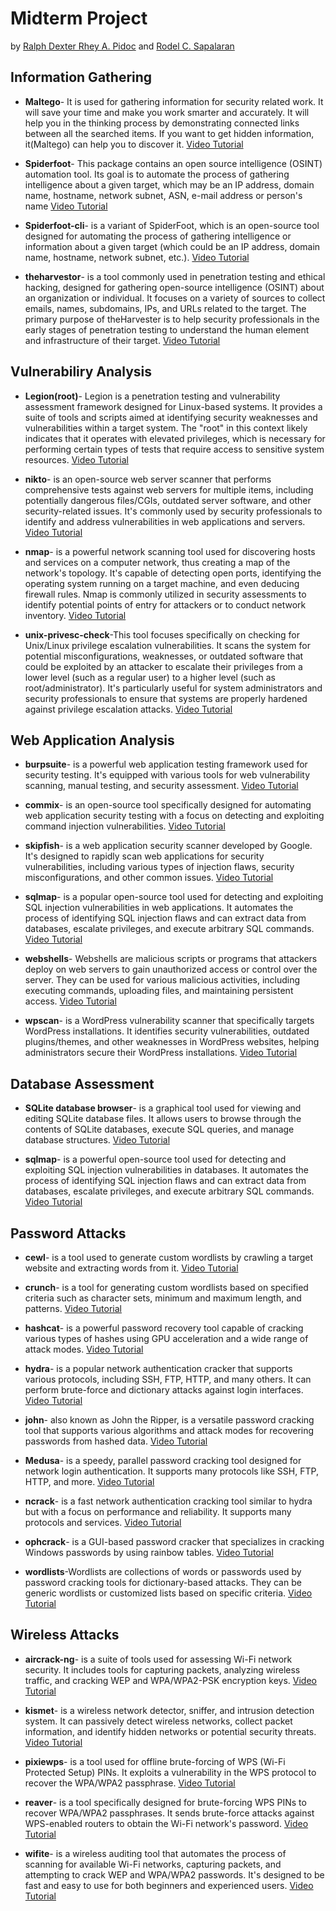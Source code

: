 # Midterm Project

by [Ralph Dexter Rhey A. Pidoc](https://www.facebook.com/dexterpidoc) and [Rodel  C. Sapalaran](https://www.facebook.com/profile.php?id=100084501295860)

## Information Gathering ##

 * **Maltego**- It is used for gathering information for security related work. It will save your time and make you work smarter and accurately. It will help you in the thinking process by demonstrating connected links between all the searched items. If you want to get hidden information, it(Maltego) can help you to discover it.
[Video Tutorial](https://youtu.be/GwBiJqa_nEc?si=il7mX9BWdkg74VmR)

* **Spiderfoot**- This package contains an open source intelligence (OSINT) automation tool. Its goal is to automate the process of gathering intelligence about a given target, which may be an IP address, domain name, hostname, network subnet, ASN, e-mail address or person's name
[Video Tutorial](https://youtu.be/UqrwXjqxgeI?si=1pBS-gKjq1fwUvoI)

 * **Spiderfoot-cli**- is a variant of SpiderFoot, which is an open-source tool designed for automating the process of gathering intelligence or information about a given target (which could be an IP address, domain name, hostname, network subnet, etc.). 
[Video Tutorial](https://youtu.be/sSYuTD7wDhE?si=5aBQlnfWywZVMnuC)

 * **theharvestor**- is a tool commonly used in penetration testing and ethical hacking, designed for gathering open-source intelligence (OSINT) about an organization or individual. It focuses on a variety of sources to collect emails, names, subdomains, IPs, and URLs related to the target. The primary purpose of theHarvester is to help security professionals in the early stages of penetration testing to understand the human element and infrastructure of their target.
[Video Tutorial](https://youtu.be/YX_-IhVhsJU?si=v6Wc5aT5X0GisuQS)

## Vulnerabiliry Analysis ##
* **Legion(root)**- Legion is a penetration testing and vulnerability assessment framework designed for Linux-based systems. It provides a suite of tools and scripts aimed at identifying security weaknesses and vulnerabilities within a target system. The "root" in this context likely indicates that it operates with elevated privileges, which is necessary for performing certain types of tests that require access to sensitive system resources.
[Video Tutorial](https://youtu.be/XDwzyu9GtYY?si=ncvykw4NLD_BakOJ)

* **nikto**- is an open-source web server scanner that performs comprehensive tests against web servers for multiple items, including potentially dangerous files/CGIs, outdated server software, and other security-related issues. It's commonly used by security professionals to identify and address vulnerabilities in web applications and servers.
[Video Tutorial](https://youtu.be/xXUa3Xvxpvw?si=oW2MqtEX7PdlV7R6)

* **nmap**- is a powerful network scanning tool used for discovering hosts and services on a computer network, thus creating a map of the network's topology. It's capable of detecting open ports, identifying the operating system running on a target machine, and even deducing firewall rules. Nmap is commonly utilized in security assessments to identify potential points of entry for attackers or to conduct network inventory.
[Video Tutorial](https://youtu.be/IoIsTrKrl-0?si=RltJMRuQcfeC3KaO)

* **unix-privesc-check**-This tool focuses specifically on checking for Unix/Linux privilege escalation vulnerabilities. It scans the system for potential misconfigurations, weaknesses, or outdated software that could be exploited by an attacker to escalate their privileges from a lower level (such as a regular user) to a higher level (such as root/administrator). It's particularly useful for system administrators and security professionals to ensure that systems are properly hardened against privilege escalation attacks.
[Video Tutorial](https://youtu.be/PDwWcX0a_Pk?si=GJmFqZnOrrfCR_8L)

## Web Application Analysis ##

* **burpsuite**- is a powerful web application testing framework used for security testing. It's equipped with various tools for web vulnerability scanning, manual testing, and security assessment.
[Video Tutorial](https://youtu.be/Dk2Mk9pMwS4?si=hQ349bw1Yq5_uhFK)

* **commix**- is an open-source tool specifically designed for automating web application security testing with a focus on detecting and exploiting command injection vulnerabilities.
[Video Tutorial](https://youtu.be/7VeZqlVLWdE?si=rLlK64WTWB5AjLvu)

* **skipfish**- is a web application security scanner developed by Google. It's designed to rapidly scan web applications for security vulnerabilities, including various types of injection flaws, security misconfigurations, and other common issues.
[Video Tutorial](https://youtu.be/0VHd8Kzje4k?si=n2O7o7Y2wEh7tHrd)

* **sqlmap**- is a popular open-source tool used for detecting and exploiting SQL injection vulnerabilities in web applications. It automates the process of identifying SQL injection flaws and can extract data from databases, escalate privileges, and execute arbitrary SQL commands.
[Video Tutorial](https://youtu.be/nVj8MUKkzQk?si=cGP0o_lbGD6XQUNR)

* **webshells**- Webshells are malicious scripts or programs that attackers deploy on web servers to gain unauthorized access or control over the server. They can be used for various malicious activities, including executing commands, uploading files, and maintaining persistent access.
[Video Tutorial](https://www.youtube.com/live/i-rcvGfVcQU?si=0Mvae0etVqMJB29B)

* **wpscan**- is a WordPress vulnerability scanner that specifically targets WordPress installations. It identifies security vulnerabilities, outdated plugins/themes, and other weaknesses in WordPress websites, helping administrators secure their WordPress installations.
[Video Tutorial](https://youtu.be/sQ4TtFdaiRA?si=yeV1dmDqfZD8qbTT)

## Database Assessment ##

* **SQLite database browser**- is a graphical tool used for viewing and editing SQLite database files. It allows users to browse through the contents of SQLite databases, execute SQL queries, and manage database structures.
[Video Tutorial](https://youtu.be/b0Dplx4M5zg?si=hYc6Ac1qJSJ3KdiO)

* **sqlmap**- is a powerful open-source tool used for detecting and exploiting SQL injection vulnerabilities in databases. It automates the process of identifying SQL injection flaws and can extract data from databases, escalate privileges, and execute arbitrary SQL commands.
[Video Tutorial](https://youtu.be/nVj8MUKkzQk?si=EZ93kDMhDwjyAudT)

## Password Attacks ##

* **cewl**- is a tool used to generate custom wordlists by crawling a target website and extracting words from it.
[Video Tutorial](https://youtu.be/mmfBiq_jdZc?si=GvZ8v3Agwo0ybMVP)
* **crunch**-  is a tool for generating custom wordlists based on specified criteria such as character sets, minimum and maximum length, and patterns.
[Video Tutorial](https://youtu.be/0ouVxR7hLvE?si=8yenpCU_VdZbE8q3)

* **hashcat**-  is a powerful password recovery tool capable of cracking various types of hashes using GPU acceleration and a wide range of attack modes.
[Video Tutorial](https://youtu.be/KnkjBW3fMVo?si=p3-X3_eObMm7oNHv)

* **hydra**- is a popular network authentication cracker that supports various protocols, including SSH, FTP, HTTP, and many others. It can perform brute-force and dictionary attacks against login interfaces.
[Video Tutorial](https://youtu.be/lTyVksdhddY?si=S8OOFmQ9aFa3Xrpc)

* **john**- also known as John the Ripper, is a versatile password cracking tool that supports various algorithms and attack modes for recovering passwords from hashed data.
[Video Tutorial](https://youtu.be/rioBjLN4FyY?si=_gWbIAjYUyckIuyi)

* **Medusa**- is a speedy, parallel password cracking tool designed for network login authentication. It supports many protocols like SSH, FTP, HTTP, and more.
[Video Tutorial](https://youtu.be/7gYq0SSGxr4?si=FYImK1y3pa9q98av)

* **ncrack**- is a fast network authentication cracking tool similar to hydra but with a focus on performance and reliability. It supports many protocols and services.
[Video Tutorial](https://youtu.be/77rzpahVGZE?si=ikzDYh8MHCCc8uj0)

* **ophcrack**- is a GUI-based password cracker that specializes in cracking Windows passwords by using rainbow tables.
[Video Tutorial](https://youtu.be/s3b8WGJNY-k?si=LIWlHsi12kiD4QYB)

* **wordlists**-Wordlists are collections of words or passwords used by password cracking tools for dictionary-based attacks. They can be generic wordlists or customized lists based on specific criteria.
[Video Tutorial](https://youtu.be/kA-eWYzjX8c?si=17hlNCOxUs6J_tvu)

## Wireless Attacks ##

* **aircrack-ng**- is a suite of tools used for assessing Wi-Fi network security. It includes tools for capturing packets, analyzing wireless traffic, and cracking WEP and WPA/WPA2-PSK encryption keys.
[Video Tutorial](https://youtu.be/TreIFFNGMGU?si=Q7M23iWetx7ZfaUj)

* **kismet**- is a wireless network detector, sniffer, and intrusion detection system. It can passively detect wireless networks, collect packet information, and identify hidden networks or potential security threats.
[Video Tutorial](https://youtu.be/3v_bwtHIToQ?si=h3yf7KQIa6bUs44H)
  
* **pixiewps**-  is a tool used for offline brute-forcing of WPS (Wi-Fi Protected Setup) PINs. It exploits a vulnerability in the WPS protocol to recover the WPA/WPA2 passphrase.
[Video Tutorial](https://youtu.be/Wc66PEZUpJ4?si=eaGGsi6VReHHqOhy)
  
* **reaver**- is a tool specifically designed for brute-forcing WPS PINs to recover WPA/WPA2 passphrases. It sends brute-force attacks against WPS-enabled routers to obtain the Wi-Fi network's password.
[Video Tutorial](https://youtu.be/_H9zB1ZWkvQ?si=MV0-h1Rz8zxbj4l2)

* **wifite**-  is a wireless auditing tool that automates the process of scanning for available Wi-Fi networks, capturing packets, and attempting to crack WEP and WPA/WPA2 passwords. It's designed to be fast and easy to use for both beginners and experienced users.
[Video Tutorial](https://youtu.be/qpnpI_mF3Aw?si=d1Z03jT2rSDqc0JW)
